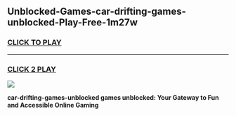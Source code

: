 
## Unblocked-Games-car-drifting-games-unblocked-Play-Free-1m27w
<h3>
<a href="https://premium76.site?title=car-drifting-games-unblocked&ref=18A1">CLICK TO PLAY</a></h3>
<hr>

<h3>
<a href="https://premium76.site?title=car-drifting-games-unblocked&ref=18A1">CLICK 2 PLAY</a>
  
</h3>

<a href="https://premium76.site?title=car-drifting-games-unblocked&ref=18A1"><img src="https://clearcache.store/games.png"></a>


**car-drifting-games-unblocked games unblocked: Your Gateway to Fun and Accessible Online Gaming**
